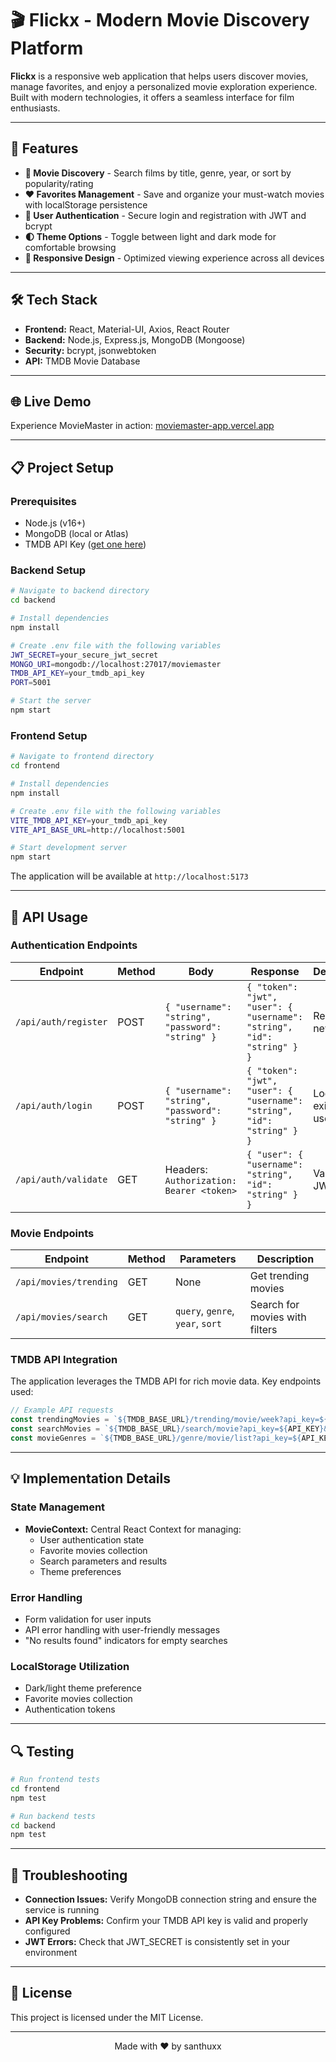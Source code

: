 # 🎬 Flickx - Modern Movie Discovery Platform

**Flickx** is a responsive web application that helps users discover movies, manage favorites, and enjoy a personalized movie exploration experience. Built with modern technologies, it offers a seamless interface for film enthusiasts.

---

## 🚀 Features

- **🔎 Movie Discovery** - Search films by title, genre, year, or sort by popularity/rating
- **❤️ Favorites Management** - Save and organize your must-watch movies with localStorage persistence
- **🔐 User Authentication** - Secure login and registration with JWT and bcrypt
- **🌓 Theme Options** - Toggle between light and dark mode for comfortable browsing
- **📱 Responsive Design** - Optimized viewing experience across all devices

---

## 🛠️ Tech Stack

- **Frontend:** React, Material-UI, Axios, React Router
- **Backend:** Node.js, Express.js, MongoDB (Mongoose)
- **Security:** bcrypt, jsonwebtoken
- **API:** TMDB Movie Database

---

## 🌐 Live Demo

Experience MovieMaster in action: [moviemaster-app.vercel.app](https://movie-explorer-client-iota.vercel.app/)

---

## 📋 Project Setup

### Prerequisites

- Node.js (v16+)
- MongoDB (local or Atlas)
- TMDB API Key ([get one here](https://www.themoviedb.org/settings/api))

### Backend Setup

```bash
# Navigate to backend directory
cd backend

# Install dependencies
npm install

# Create .env file with the following variables
JWT_SECRET=your_secure_jwt_secret
MONGO_URI=mongodb://localhost:27017/moviemaster
TMDB_API_KEY=your_tmdb_api_key
PORT=5001

# Start the server
npm start
```

### Frontend Setup

```bash
# Navigate to frontend directory
cd frontend

# Install dependencies
npm install

# Create .env file with the following variables
VITE_TMDB_API_KEY=your_tmdb_api_key
VITE_API_BASE_URL=http://localhost:5001

# Start development server
npm start
```

The application will be available at `http://localhost:5173`

---

## 🔌 API Usage

### Authentication Endpoints

| Endpoint | Method | Body | Response | Description |
|----------|--------|------|----------|-------------|
| `/api/auth/register` | POST | `{ "username": "string", "password": "string" }` | `{ "token": "jwt", "user": { "username": "string", "id": "string" } }` | Register new user |
| `/api/auth/login` | POST | `{ "username": "string", "password": "string" }` | `{ "token": "jwt", "user": { "username": "string", "id": "string" } }` | Login existing user |
| `/api/auth/validate` | GET | Headers: `Authorization: Bearer <token>` | `{ "user": { "username": "string", "id": "string" } }` | Validate JWT token |

### Movie Endpoints

| Endpoint | Method | Parameters | Description |
|----------|--------|------------|-------------|
| `/api/movies/trending` | GET | None | Get trending movies |
| `/api/movies/search` | GET | `query`, `genre`, `year`, `sort` | Search for movies with filters |

### TMDB API Integration

The application leverages the TMDB API for rich movie data. Key endpoints used:

```javascript
// Example API requests
const trendingMovies = `${TMDB_BASE_URL}/trending/movie/week?api_key=${API_KEY}`;
const searchMovies = `${TMDB_BASE_URL}/search/movie?api_key=${API_KEY}&query=${searchTerm}`;
const movieGenres = `${TMDB_BASE_URL}/genre/movie/list?api_key=${API_KEY}`;
```

---

## 💡 Implementation Details

### State Management

- **MovieContext:** Central React Context for managing:
  - User authentication state
  - Favorite movies collection
  - Search parameters and results
  - Theme preferences

### Error Handling

- Form validation for user inputs
- API error handling with user-friendly messages
- "No results found" indicators for empty searches

### LocalStorage Utilization

- Dark/light theme preference
- Favorite movies collection
- Authentication tokens

---

## 🔍 Testing

```bash
# Run frontend tests
cd frontend
npm test

# Run backend tests
cd backend
npm test
```

---

## 🔧 Troubleshooting

- **Connection Issues:** Verify MongoDB connection string and ensure the service is running
- **API Key Problems:** Confirm your TMDB API key is valid and properly configured
- **JWT Errors:** Check that JWT_SECRET is consistently set in your environment

---

## 📄 License

This project is licensed under the MIT License.

---

<div align="center">
  Made with ❤️ by santhuxx
</div>
